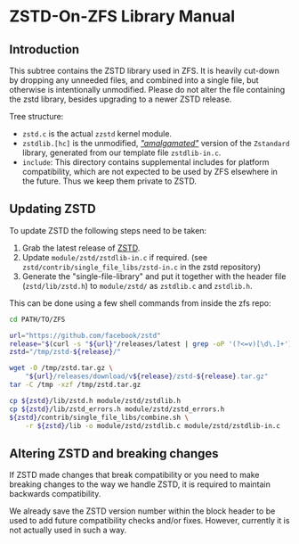# ZSTD-On-ZFS Library Manual

## Introduction

This subtree contains the ZSTD library used in ZFS. It is heavily cut-down by
dropping any unneeded files, and combined into a single file, but otherwise is
intentionally unmodified. Please do not alter the file containing the zstd
library, besides upgrading to a newer ZSTD release.

Tree structure:

* `zstd.c` is the actual `zzstd` kernel module.
* `zstdlib.[hc]` is the unmodified, [_"amalgamated"_](https://github.com/facebook/zstd/blob/dev/contrib/single_file_libs/README.md)
  version of the `Zstandard` library, generated from our template file
  `zstdlib-in.c`.
* `include`: This directory contains supplemental includes for platform
  compatibility, which are not expected to be used by ZFS elsewhere in the
  future. Thus we keep them private to ZSTD.

## Updating ZSTD

To update ZSTD the following steps need to be taken:

1. Grab the latest release of [ZSTD](https://github.com/facebook/zstd/releases).
2. Update `module/zstd/zstdlib-in.c` if required. (see
   `zstd/contrib/single_file_libs/zstd-in.c` in the zstd repository)
3. Generate the "single-file-library" and put it together with the header file
   (`zstd/lib/zstd.h`) to `module/zstd/` as `zstdlib.c` and `zstdlib.h`.

This can be done using a few shell commands from inside the zfs repo:

~~~sh
cd PATH/TO/ZFS

url="https://github.com/facebook/zstd"
release="$(curl -s "${url}"/releases/latest | grep -oP '(?<=v)[\d\.]+')"
zstd="/tmp/zstd-${release}/"

wget -O /tmp/zstd.tar.gz \
    "${url}/releases/download/v${release}/zstd-${release}.tar.gz"
tar -C /tmp -xzf /tmp/zstd.tar.gz

cp ${zstd}/lib/zstd.h module/zstd/zstdlib.h
cp ${zstd}/lib/zstd_errors.h module/zstd/zstd_errors.h
${zstd}/contrib/single_file_libs/combine.sh \
    -r ${zstd}/lib -o module/zstd/zstdlib.c module/zstd/zstdlib-in.c
~~~


## Altering ZSTD and breaking changes

If ZSTD made changes that break compatibility or you need to make breaking
changes to the way we handle ZSTD, it is required to maintain backwards
compatibility.

We already save the ZSTD version number within the block header to be used
to add future compatibility checks and/or fixes. However, currently it is
not actually used in such a way.
